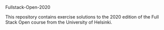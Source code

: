 Fullstack-Open-2020

This repository contains exercise solutions to the 2020 edition of the Full Stack Open course from the University of Helsinki.
